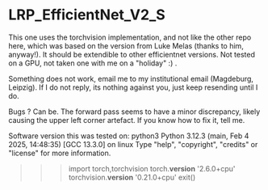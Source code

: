 # LRP_EfficientNet_V2_S

This one uses the torchvision implementation, and not like the other repo here, which was based on the version from Luke Melas (thanks to him, anyway!). It should be extendible to other efficientnet versions. Not tested on a GPU, not taken one with me on a "holiday" :) . 

Something does not work, email me to my institutional email (Magdeburg, Leipzig). If I do not reply, its nothing against you, just keep resending until I do.  

Bugs ? Can be. The forward pass seems to have a minor discrepancy, likely causing the upper left corner artefact. If you know how to fix it, tell me. 

Software version this was tested on:
python3
Python 3.12.3 (main, Feb  4 2025, 14:48:35) [GCC 13.3.0] on linux
Type "help", "copyright", "credits" or "license" for more information.
>>> import torch,torchvision
>>> torch.__version__
'2.6.0+cpu'
>>> torchvision.__version__
'0.21.0+cpu'
>>> exit()
